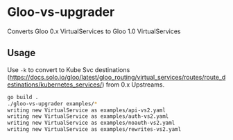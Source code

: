 # Gloo-vs-upgrader
Converts Gloo 0.x VirtualServices to Gloo 1.0 VirtualServices


## Usage

Use `-k` to convert to Kube Svc destinations (https://docs.solo.io/gloo/latest/gloo_routing/virtual_services/routes/route_destinations/kubernetes_services/) from 0.x Upstreams.

```bash
go build .
./gloo-vs-upgrader examples/*
writing new VirtualService as examples/api-vs2.yaml
writing new VirtualService as examples/auth-vs2.yaml
writing new VirtualService as examples/noauth-vs2.yaml
writing new VirtualService as examples/rewrites-vs2.yaml
```
